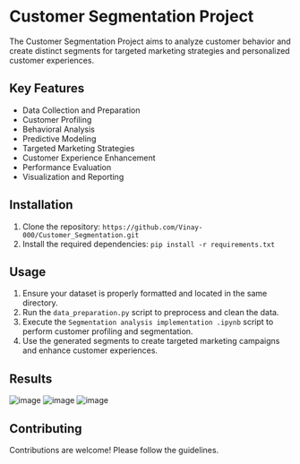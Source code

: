 # Customer Segmentation Project


The Customer Segmentation Project aims to analyze customer behavior and create distinct segments for targeted marketing strategies and personalized customer experiences.

## Key Features

- Data Collection and Preparation
- Customer Profiling
- Behavioral Analysis
- Predictive Modeling
- Targeted Marketing Strategies
- Customer Experience Enhancement
- Performance Evaluation
- Visualization and Reporting

## Installation

1. Clone the repository: `https://github.com/Vinay-000/Customer_Segmentation.git`
2. Install the required dependencies: `pip install -r requirements.txt`

## Usage

1. Ensure your dataset is properly formatted and located in the same directory.
2. Run the `data_preparation.py` script to preprocess and clean the data.
3. Execute the `Segmentation analysis implementation .ipynb` script to perform customer profiling and segmentation.
4. Use the generated segments to create targeted marketing campaigns and enhance customer experiences.

## Results
![image](https://github.com/Vinay-000/Customer_Segmentation/assets/56780725/53299013-b5f8-486f-bcce-0b538f93e59e)
![image](https://github.com/Vinay-000/Customer_Segmentation/assets/56780725/83c19866-a917-4a1b-a910-9171693823fd)
![image](https://github.com/Vinay-000/Customer_Segmentation/assets/56780725/5a87ca14-1eb3-4322-b687-f253856e9ccd)




## Contributing

Contributions are welcome! Please follow the guidelines.



